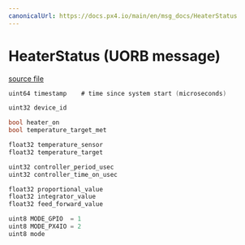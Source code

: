 ```yaml
---
canonicalUrl: https://docs.px4.io/main/en/msg_docs/HeaterStatus
---
```


# HeaterStatus (UORB message)



[source file](https://github.com/PX4/PX4-Autopilot/blob/release/1.14/msg/HeaterStatus.msg)

```c
uint64 timestamp	# time since system start (microseconds)

uint32 device_id

bool heater_on
bool temperature_target_met

float32 temperature_sensor
float32 temperature_target

uint32 controller_period_usec
uint32 controller_time_on_usec

float32 proportional_value
float32 integrator_value
float32 feed_forward_value

uint8 MODE_GPIO  = 1
uint8 MODE_PX4IO = 2
uint8 mode

```
